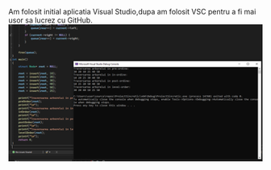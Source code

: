 Am folosit initial aplicatia Visual Studio,dupa am folosit VSC pentru a fi mai usor sa lucrez cu GitHub.
![alt text](image.png)
